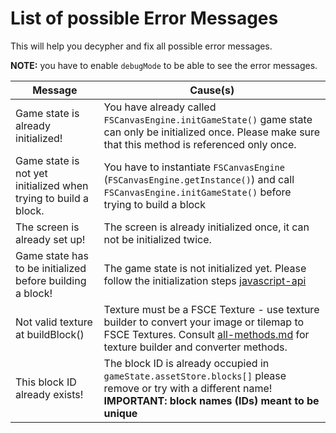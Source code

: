 # List of possible Error Messages

This will help you decypher and fix all possible error messages. 

**NOTE:** you have to enable `debugMode` to be able to see the error messages.

| Message | Cause(s) |
| ------- | ------ |
| Game state is already initialized! | You have already called `FSCanvasEngine.initGameState()` game state can only be initialized once. Please make sure that this method is referenced only once. |
| Game state is not yet initialized when trying to build a block. | You have to instantiate `FSCanvasEngine` (`FSCanvasEngine.getInstance()`) and call `FSCanvasEngine.initGameState()` before trying to build a block | 
| The screen is already set up! | The screen is already initialized once, it can not be initialized twice.|
| Game state has to be initialized before building a block! | The game state is not initialized yet. Please follow the initialization steps [javascript-api](./javascript%20API/javascript-api.md)|
| Not valid texture at buildBlock() | Texture must be a FSCE Texture - use texture builder to convert your image or tilemap to FSCE Textures. Consult [all-methods.md](./javascript%20API/all-methods.md) for texture builder and converter methods.|
| This block ID already exists! | The block ID is already occupied in `gameState.assetStore.blocks[]` please remove or try with a different name! **IMPORTANT: block names (IDs) meant to be unique**|
